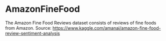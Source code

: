 # AmazonFineFood
The Amazon Fine Food Reviews dataset consists of reviews of fine foods from Amazon.
Source: https://www.kaggle.com/amanai/amazon-fine-food-review-sentiment-analysis
